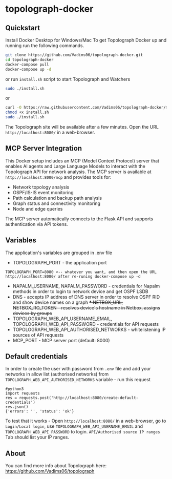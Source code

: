 # topolograph-docker
## Quickstart
Install Docker Desktop for Windows/Mac
To get Topolograph Docker up and running run the following commands.

```bash
git clone https://github.com/Vadims06/topolograph-docker.git
cd topolograph-docker
docker-compose pull
docker-compose up -d
```
or run `install.sh` script to start Topolograph and Watchers
```bash
sudo ./install.sh
```
or
```bash
curl -O https://raw.githubusercontent.com/Vadims06/topolograph-docker/master/install.sh
chmod +x install.sh
sudo ./install.sh
```

The Topolograph site will be available after a few minutes.
Open the URL `http://localhost:8080/` in a web-browser.

## MCP Server Integration

This Docker setup includes an MCP (Model Context Protocol) server that enables AI agents and Large Language Models to interact with the Topolograph API for network analysis. The MCP server is available at `http://localhost:8000/mcp` and provides tools for:

- Network topology analysis
- OSPF/IS-IS event monitoring
- Path calculation and backup path analysis
- Graph status and connectivity monitoring
- Node and edge queries

The MCP server automatically connects to the Flask API and supports authentication via API tokens.

## Variables
The application's variables are grouped in .env file
* TOPOLOGRAPH_PORT - the application port
```
TOPOLOGRAPH_PORT=8080 <-- whatever you want, and then open the URL http://localhost:8080/ after re-runing docker-compose up -d
```  
* NAPALM_USERNAME, NAPALM_PASSWORD - credentials for Napalm methods in order to login to network device and get OSPF LSDB
* DNS - accepts IP address of DNS server in order to resolve OSPF RID and show device names on a graph
~~* NETBOX_URL, NETBOX_RO_TOKEN - resolves device's hostname in Netbox, assigns devices by groups~~  
* TOPOLOGRAPH_WEB_API_USERNAME_EMAIL, TOPOLOGRAPH_WEB_API_PASSWORD - credentials for API requests  
* TOPOLOGRAPH_WEB_API_AUTHORISED_NETWORKS - whitelistening IP sources of API requests
* MCP_PORT - MCP server port (default: 8000)  

## Default credentials
In order to create the user with password from `.env` file and add your networks in allow list (authorised networks) from `TOPOLOGRAPH_WEB_API_AUTHORISED_NETWORKS` variable - run this request  
```
#python3
import requests
res = requests.post('http://localhost:8080/create-default-credentials')
res.json()
{'errors': '', 'status': 'ok'}
```
To test that it works - Open `http://localhost:8080/` in a web-browser, go to `Login/Local login`, use `TOPOLOGRAPH_WEB_API_USERNAME_EMAIL` and `TOPOLOGRAPH_WEB_API_PASSWORD` to login. `API/Authorised source IP ranges` Tab should list your IP ranges.

## About
You can find more info about Topolograph here: https://github.com/Vadims06/topolograph
